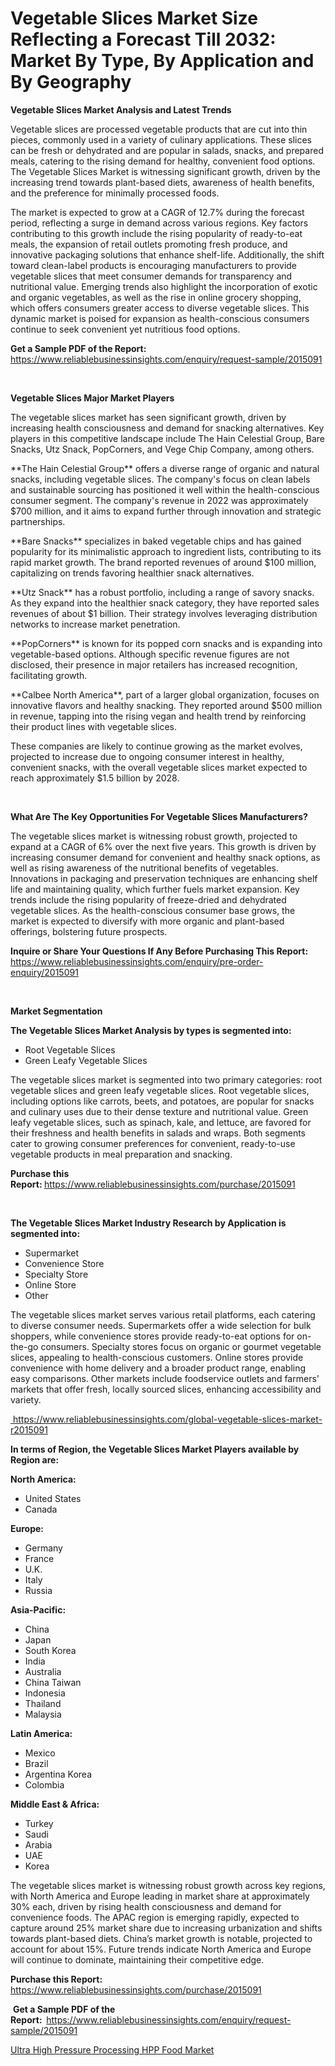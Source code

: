 <p><h1>Vegetable Slices Market Size Reflecting a Forecast Till 2032: Market By Type, By Application and By Geography</h1></p><p><strong>Vegetable Slices Market Analysis and Latest Trends</strong></p>
<p><p>Vegetable slices are processed vegetable products that are cut into thin pieces, commonly used in a variety of culinary applications. These slices can be fresh or dehydrated and are popular in salads, snacks, and prepared meals, catering to the rising demand for healthy, convenient food options. The Vegetable Slices Market is witnessing significant growth, driven by the increasing trend towards plant-based diets, awareness of health benefits, and the preference for minimally processed foods.</p><p>The market is expected to grow at a CAGR of 12.7% during the forecast period, reflecting a surge in demand across various regions. Key factors contributing to this growth include the rising popularity of ready-to-eat meals, the expansion of retail outlets promoting fresh produce, and innovative packaging solutions that enhance shelf-life. Additionally, the shift toward clean-label products is encouraging manufacturers to provide vegetable slices that meet consumer demands for transparency and nutritional value. Emerging trends also highlight the incorporation of exotic and organic vegetables, as well as the rise in online grocery shopping, which offers consumers greater access to diverse vegetable slices. This dynamic market is poised for expansion as health-conscious consumers continue to seek convenient yet nutritious food options.</p></p>
<p><strong>Get a Sample PDF of the Report:&nbsp;</strong> <a href="https://www.reliablebusinessinsights.com/enquiry/request-sample/2015091?utm_campaign=115&utm_medium=2&utm_source=Github&utm_content=ia&utm_term=17012025&utm_id=vegetable-slices">https://www.reliablebusinessinsights.com/enquiry/request-sample/2015091</a></p>
<p>&nbsp;</p>
<p><strong>Vegetable Slices Major Market Players</strong></p>
<p><p>The vegetable slices market has seen significant growth, driven by increasing health consciousness and demand for snacking alternatives. Key players in this competitive landscape include The Hain Celestial Group, Bare Snacks, Utz Snack, PopCorners, and Vege Chip Company, among others.</p><p>**The Hain Celestial Group** offers a diverse range of organic and natural snacks, including vegetable slices. The company's focus on clean labels and sustainable sourcing has positioned it well within the health-conscious consumer segment. The company's revenue in 2022 was approximately $700 million, and it aims to expand further through innovation and strategic partnerships.</p><p>**Bare Snacks** specializes in baked vegetable chips and has gained popularity for its minimalistic approach to ingredient lists, contributing to its rapid market growth. The brand reported revenues of around $100 million, capitalizing on trends favoring healthier snack alternatives. </p><p>**Utz Snack** has a robust portfolio, including a range of savory snacks. As they expand into the healthier snack category, they have reported sales revenues of about $1 billion. Their strategy involves leveraging distribution networks to increase market penetration.</p><p>**PopCorners** is known for its popped corn snacks and is expanding into vegetable-based options. Although specific revenue figures are not disclosed, their presence in major retailers has increased recognition, facilitating growth.</p><p>**Calbee North America**, part of a larger global organization, focuses on innovative flavors and healthy snacking. They reported around $500 million in revenue, tapping into the rising vegan and health trend by reinforcing their product lines with vegetable slices.</p><p>These companies are likely to continue growing as the market evolves, projected to increase due to ongoing consumer interest in healthy, convenient snacks, with the overall vegetable slices market expected to reach approximately $1.5 billion by 2028.</p></p>
<p>&nbsp;</p>
<p><strong>What Are The Key Opportunities For Vegetable Slices Manufacturers?</strong></p>
<p><p>The vegetable slices market is witnessing robust growth, projected to expand at a CAGR of 6% over the next five years. This growth is driven by increasing consumer demand for convenient and healthy snack options, as well as rising awareness of the nutritional benefits of vegetables. Innovations in packaging and preservation techniques are enhancing shelf life and maintaining quality, which further fuels market expansion. Key trends include the rising popularity of freeze-dried and dehydrated vegetable slices. As the health-conscious consumer base grows, the market is expected to diversify with more organic and plant-based offerings, bolstering future prospects.</p></p>
<p><strong>Inquire or Share Your Questions If Any Before Purchasing This Report:</strong> <a href="https://www.reliablebusinessinsights.com/enquiry/pre-order-enquiry/2015091?utm_campaign=115&utm_medium=2&utm_source=Github&utm_content=ia&utm_term=17012025&utm_id=vegetable-slices">https://www.reliablebusinessinsights.com/enquiry/pre-order-enquiry/2015091</a></p>
<p>&nbsp;</p>
<p><strong>Market Segmentation</strong></p>
<p><strong>The Vegetable Slices Market Analysis by types is segmented into:</strong></p>
<p><ul><li>Root Vegetable Slices</li><li>Green Leafy Vegetable Slices</li></ul></p>
<p><p>The vegetable slices market is segmented into two primary categories: root vegetable slices and green leafy vegetable slices. Root vegetable slices, including options like carrots, beets, and potatoes, are popular for snacks and culinary uses due to their dense texture and nutritional value. Green leafy vegetable slices, such as spinach, kale, and lettuce, are favored for their freshness and health benefits in salads and wraps. Both segments cater to growing consumer preferences for convenient, ready-to-use vegetable products in meal preparation and snacking.</p></p>
<p><strong>Purchase this Report:&nbsp;</strong><a href="https://www.reliablebusinessinsights.com/purchase/2015091?utm_campaign=115&utm_medium=2&utm_source=Github&utm_content=ia&utm_term=17012025&utm_id=vegetable-slices">https://www.reliablebusinessinsights.com/purchase/2015091</a></p>
<p>&nbsp;</p>
<p><strong>The Vegetable Slices Market Industry Research by Application is segmented into:</strong></p>
<p><ul><li>Supermarket</li><li>Convenience Store</li><li>Specialty Store</li><li>Online Store</li><li>Other</li></ul></p>
<p><p>The vegetable slices market serves various retail platforms, each catering to diverse consumer needs. Supermarkets offer a wide selection for bulk shoppers, while convenience stores provide ready-to-eat options for on-the-go consumers. Specialty stores focus on organic or gourmet vegetable slices, appealing to health-conscious customers. Online stores provide convenience with home delivery and a broader product range, enabling easy comparisons. Other markets include foodservice outlets and farmers' markets that offer fresh, locally sourced slices, enhancing accessibility and variety.</p></p>
<p><a href="https://www.reliablebusinessinsights.com/global-vegetable-slices-market-r2015091?utm_campaign=115&utm_medium=2&utm_source=Github&utm_content=ia&utm_term=17012025&utm_id=vegetable-slices">&nbsp;https://www.reliablebusinessinsights.com/global-vegetable-slices-market-r2015091</a></p>
<p><strong>In terms of Region, the Vegetable Slices Market Players available by Region are:</strong></p>
<p>
    <p> <strong> North America: </strong>
        <ul>
            <li>United States</li>
            <li>Canada</li>
        </ul>
        </p> 
    <p> <strong> Europe: </strong>
        <ul>
            <li>Germany</li>
            <li>France</li>
            <li>U.K.</li>
            <li>Italy</li>
            <li>Russia</li>
        </ul>
        </p> 
    <p> <strong> Asia-Pacific: </strong>
        <ul>
            <li>China</li>
            <li>Japan</li>
            <li>South Korea</li>
            <li>India</li>
            <li>Australia</li>
            <li>China Taiwan</li>
            <li>Indonesia</li>
            <li>Thailand</li>
            <li>Malaysia</li>
        </ul>
        </p> 
    <p> <strong> Latin America: </strong>
        <ul>
            <li>Mexico</li>
            <li>Brazil</li>
            <li>Argentina Korea</li>
            <li>Colombia</li>
        </ul>
        </p> 
    <p> <strong> Middle East & Africa: </strong>
        <ul>
            <li>Turkey</li>
            <li>Saudi</li>
            <li>Arabia</li>
            <li>UAE</li>
            <li>Korea</li>
        </ul>
    </p>
    </p>
<p><p>The vegetable slices market is witnessing robust growth across key regions, with North America and Europe leading in market share at approximately 30% each, driven by rising health consciousness and demand for convenience foods. The APAC region is emerging rapidly, expected to capture around 25% market share due to increasing urbanization and shifts towards plant-based diets. China’s market growth is notable, projected to account for about 15%. Future trends indicate North America and Europe will continue to dominate, maintaining their competitive edge.</p></p>
<p><strong>Purchase this Report: </strong><a href="https://www.reliablebusinessinsights.com/purchase/2015091?utm_campaign=115&utm_medium=2&utm_source=Github&utm_content=ia&utm_term=17012025&utm_id=vegetable-slices">https://www.reliablebusinessinsights.com/purchase/2015091</a></p>
<p>&nbsp;<strong>Get a Sample PDF of the Report:&nbsp;&nbsp;</strong><a href="https://www.reliablebusinessinsights.com/enquiry/request-sample/2015091?utm_campaign=115&utm_medium=2&utm_source=Github&utm_content=ia&utm_term=17012025&utm_id=vegetable-slices">https://www.reliablebusinessinsights.com/enquiry/request-sample/2015091</a></p>
<p><strong></strong></p>
<p><p><a href="https://github.com/bogganbillie6969/Market-Research-Report-List-1/blob/main/ultra-high-pressure-processing-hpp-food-market.md?utm_campaign=115&utm_medium=2&utm_source=Github&utm_content=ia&utm_term=17012025&utm_id=vegetable-slices">Ultra High Pressure Processing HPP Food Market</a></p></p>
